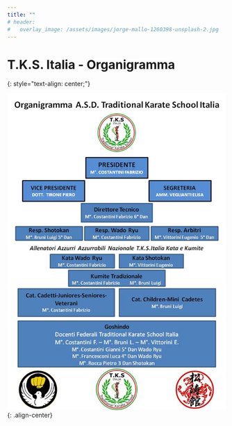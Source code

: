 ```yaml
---
title: ""
# header:
#   overlay_image: /assets/images/jorge-mallo-1260398-unsplash-2.jpg
---
```


# T.K.S. Italia - Organigramma
{: style="text-align: center;"}

![organigrama](/assets/images/organigramma.jpg){: .align-center}
